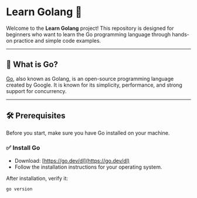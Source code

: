# Learn Golang 🚀

Welcome to the **Learn Golang** project! This repository is designed for beginners who want to learn the Go programming language through hands-on practice and simple code examples.

---

## 📌 What is Go?

[Go](https://go.dev/), also known as Golang, is an open-source programming language created by Google. It is known for its simplicity, performance, and strong support for concurrency.

---

## 🛠 Prerequisites

Before you start, make sure you have Go installed on your machine.

### ✅ Install Go

- Download: [https://go.dev/dl](https://go.dev/dl)
- Follow the installation instructions for your operating system.

After installation, verify it:

```bash
go version
```
